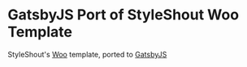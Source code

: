 # GatsbyJS Port of StyleShout Woo Template

StyleShout's [Woo](https://www.styleshout.com/free-templates/woo/) template, ported to [GatsbyJS](https://www.gatsbyjs.org/)
